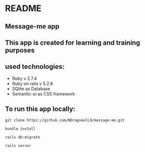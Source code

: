 # README

## Message-me app

## This app is created for learning and training purposes

## used technologies:

- Ruby v 2.7.4
- Ruby on rails v 5.2.6
- SQlite as Database
- Semantic-ui as CSS framework

## To run this app locally:

```
git clone https://github.com/NDragneelL9/message-me.git
```

```
bundle install
```

```
rails db:migrate
```

```
rails server
```
